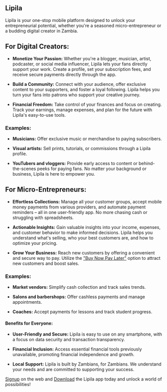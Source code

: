 ## Lipila

Lipila is your one-stop mobile platform designed to unlock your entrepreneurial potential, whether you're a seasoned micro-entrepreneur or a budding digital creator in Zambia.

## For Digital Creators:

* **Monetize Your Passion:** Whether you're a blogger, musician, artist, podcaster, or social media influencer, Lipila lets your fans directly support your work. Create a profile, set your subscription fees, and receive secure payments directly through the app.

* **Build a Community:** Connect with your audience, offer exclusive content to your supporters, and foster a loyal following. Lipila helps you turn your fans into patrons who support your creative journey.

* **Financial Freedom:** Take control of your finances and focus on creating. Track your earnings, manage expenses, and plan for the future with Lipila's easy-to-use tools.

### Examples:

* **Musicians:** Offer exclusive music or merchandise to paying subscribers.

* **Visual artists:** Sell prints, tutorials, or commissions through a Lipila profile.

* **YouTubers and vloggers:** Provide early access to content or behind-the-scenes peeks for paying fans.
No matter your background or business, Lipila is here to empower you.


## For Micro-Entrepreneurs:

* **Effortless Collections:** Manage all your customer groups, accept mobile money payments from various providers, and automate payment reminders – all in one user-friendly app. No more chasing cash or struggling with spreadsheets.

* **Actionable Insights:** Gain valuable insights into your income, expenses, and customer behavior to make informed decisions. Lipila helps you understand what's selling, who your best customers are, and how to optimize your pricing.

* **Grow Your Business:** Reach new customers by offering a convenient and secure way to pay. Utilize the ["Buy Now Pay Later"]() option to attract new customers and boost sales.


### Examples:

* **Market vendors:** Simplify cash collection and track sales trends.

* **Salons and barbershops:** Offer cashless payments and manage appointments.

* **Coaches:** Accept payments for lessons and track student progress.


#### Benefits for Everyone:

* **User-Friendly and Secure:** Lipila is easy to use on any smartphone, with a focus on data security and transaction transparency.

* **Financial Inclusion:** Access essential financial tools previously unavailable, promoting financial independence and growth.

* **Local Support:** Lipila is built by Zambians, for Zambians. We understand your needs and are committed to supporting your success.

[Signup](#) on the web and [Download](#) the Lipila app today and unlock a world of possibilities!